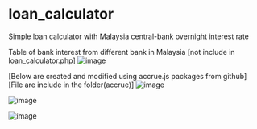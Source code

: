 # loan_calculator

Simple loan calculator with Malaysia central-bank overnight interest rate

Table of bank interest from different bank in Malaysia
[not include in loan_calculator.php]
![image](https://user-images.githubusercontent.com/87265327/217535431-2cb8737c-3712-4678-a0f5-662b723f05cb.png)

[Below are created and modified using accrue.js packages from github]
[File are include in the folder(accrue)]
![image](https://user-images.githubusercontent.com/87265327/217535507-c706d14c-46f8-4063-b1c0-40c5401fef28.png)

![image](https://user-images.githubusercontent.com/87265327/217535567-9e37d516-4f92-4b67-9cec-2a6d0f9e82e6.png)

![image](https://user-images.githubusercontent.com/87265327/217535609-99507492-643d-42c9-9aeb-354026a2e747.png)
